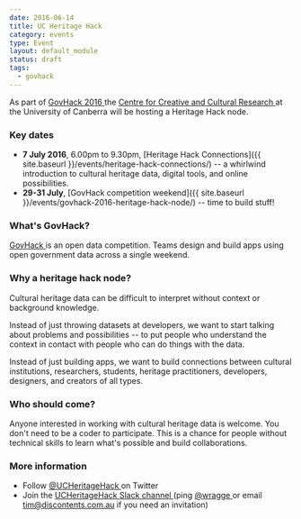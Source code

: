 ```yaml
---
date: 2016-06-14
title: UC Heritage Hack
category: events
type: Event
layout: default_module
status: draft
tags:
  - govhack
---
```


As part of [GovHack 2016 <i class="fa fa-external-link" aria-hidden="true"></i>](https://www.govhack.org/) the [Centre for Creative and Cultural Research <i class="fa fa-external-link" aria-hidden="true"></i>](http://www.canberra.edu.au/research/faculty-research-centres/cccr) at the University of Canberra will be hosting a Heritage Hack node.

### Key dates

* **7 July 2016**, 6.00pm to 9.30pm, [Heritage Hack Connections]({{ site.baseurl }}/events/heritage-hack-connections/) -- a whirlwind introduction to cultural heritage data, digital tools, and online possibilities.
* **29-31 July**, [GovHack competition weekend]({{ site.baseurl }}/events/govhack-2016-heritage-hack-node/) -- time to build stuff!

### What's GovHack?

[GovHack <i class="fa fa-external-link" aria-hidden="true"></i>](https://www.govhack.org/) is an open data competition. Teams design and build apps using open government data across a single weekend. 

### Why a heritage hack node?

Cultural heritage data can be difficult to interpret without context or background knowledge. 

Instead of just throwing datasets at developers, we want to start talking about problems and possibilities -- to put people who understand the context in contact with people who can do things with the data.

Instead of just building apps, we want to build connections between cultural institutions, researchers, students, heritage practitioners, developers, designers, and creators of all types.

### Who should come?

Anyone interested in working with cultural heritage data is welcome. You don't need to be a coder to participate. This is a chance for people without technical skills to learn what's possible and build collaborations.

### More information

* Follow [@UCHeritageHack <i class="fa fa-external-link" aria-hidden="true"></i>](https://twitter.com/UCHeritageHack) on Twitter
* Join the [UCHeritageHack Slack channel <i class="fa fa-external-link" aria-hidden="true"></i>](https://ucheritagehack.slack.com/signup) (ping [@wragge <i class="fa fa-external-link" aria-hidden="true"></i>](http://twitter.com/wragge) or email [tim@discontents.com.au](mailto:tim@discontents.com.au) if you need an invitation)

